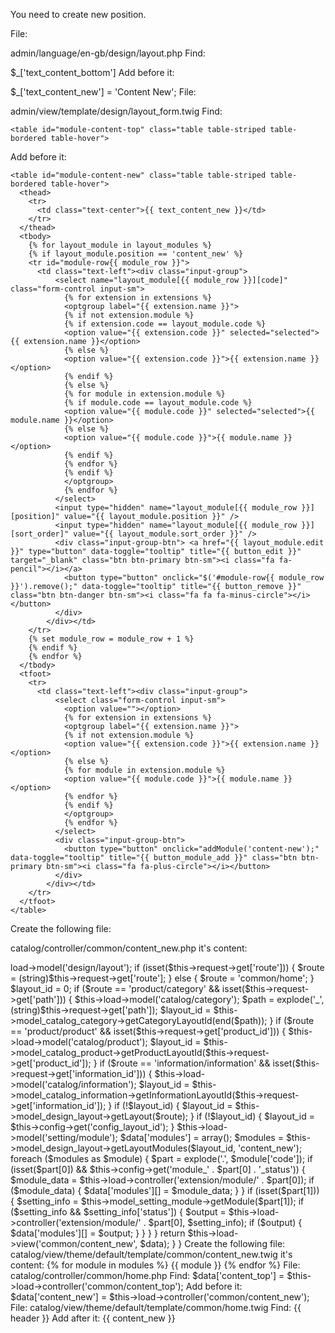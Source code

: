 You need to create new position.

File:

admin/language/en-gb/design/layout.php
Find:

$_['text_content_bottom']
Add before it:

$_['text_content_new']    = 'Content New';
File:

admin/view/template/design/layout_form.twig
Find:
```
<table id="module-content-top" class="table table-striped table-bordered table-hover">

```
Add before it:

```
<table id="module-content-new" class="table table-striped table-bordered table-hover">
  <thead>
    <tr>
      <td class="text-center">{{ text_content_new }}</td>
    </tr>
  </thead>
  <tbody>
    {% for layout_module in layout_modules %}
    {% if layout_module.position == 'content_new' %}
    <tr id="module-row{{ module_row }}">
      <td class="text-left"><div class="input-group">
          <select name="layout_module[{{ module_row }}][code]" class="form-control input-sm">
            {% for extension in extensions %}
            <optgroup label="{{ extension.name }}">
            {% if not extension.module %}
            {% if extension.code == layout_module.code %}
            <option value="{{ extension.code }}" selected="selected">{{ extension.name }}</option>
            {% else %}
            <option value="{{ extension.code }}">{{ extension.name }}</option>
            {% endif %}
            {% else %}
            {% for module in extension.module %}
            {% if module.code == layout_module.code %}
            <option value="{{ module.code }}" selected="selected">{{ module.name }}</option>
            {% else %}
            <option value="{{ module.code }}">{{ module.name }}</option>
            {% endif %}
            {% endfor %}
            {% endif %}
            </optgroup>
            {% endfor %}
          </select>
          <input type="hidden" name="layout_module[{{ module_row }}][position]" value="{{ layout_module.position }}" />
          <input type="hidden" name="layout_module[{{ module_row }}][sort_order]" value="{{ layout_module.sort_order }}" />
          <div class="input-group-btn"> <a href="{{ layout_module.edit }}" type="button" data-toggle="tooltip" title="{{ button_edit }}" target="_blank" class="btn btn-primary btn-sm"><i class="fa fa-pencil"></i></a>
            <button type="button" onclick="$('#module-row{{ module_row }}').remove();" data-toggle="tooltip" title="{{ button_remove }}" class="btn btn-danger btn-sm"><i class="fa fa fa-minus-circle"></i></button>
          </div>
        </div></td>
    </tr>
    {% set module_row = module_row + 1 %}
    {% endif %}
    {% endfor %}
  </tbody>
  <tfoot>
    <tr>
      <td class="text-left"><div class="input-group">
          <select class="form-control input-sm">
            <option value=""></option>
            {% for extension in extensions %}
            <optgroup label="{{ extension.name }}">
            {% if not extension.module %}
            <option value="{{ extension.code }}">{{ extension.name }}</option>
            {% else %}
            {% for module in extension.module %}
            <option value="{{ module.code }}">{{ module.name }}</option>
            {% endfor %}
            {% endif %}
            </optgroup>
            {% endfor %}
          </select>
          <div class="input-group-btn">
            <button type="button" onclick="addModule('content-new');" data-toggle="tooltip" title="{{ button_module_add }}" class="btn btn-primary btn-sm"><i class="fa fa-plus-circle"></i></button>
          </div>
        </div></td>
    </tr>
  </tfoot>
</table>
```
Create the following file:

catalog/controller/common/content_new.php
it's content:

<?php
class ControllerCommonContentNew extends Controller {
    public function index() {
        $this->load->model('design/layout');
        if (isset($this->request->get['route'])) {
            $route = (string)$this->request->get['route'];
        } else {
            $route = 'common/home';
        }
        $layout_id = 0;
        if ($route == 'product/category' && isset($this->request->get['path'])) {
            $this->load->model('catalog/category');
            $path = explode('_', (string)$this->request->get['path']);
            $layout_id = $this->model_catalog_category->getCategoryLayoutId(end($path));
        }
        if ($route == 'product/product' && isset($this->request->get['product_id'])) {
            $this->load->model('catalog/product');
            $layout_id = $this->model_catalog_product->getProductLayoutId($this->request->get['product_id']);
        }
        if ($route == 'information/information' && isset($this->request->get['information_id'])) {
            $this->load->model('catalog/information');
            $layout_id = $this->model_catalog_information->getInformationLayoutId($this->request->get['information_id']);
        }
        if (!$layout_id) {
            $layout_id = $this->model_design_layout->getLayout($route);
        }
        if (!$layout_id) {
            $layout_id = $this->config->get('config_layout_id');
        }
        $this->load->model('setting/module');
        $data['modules'] = array();
        $modules = $this->model_design_layout->getLayoutModules($layout_id, 'content_new');
        foreach ($modules as $module) {
            $part = explode('.', $module['code']);
            if (isset($part[0]) && $this->config->get('module_' . $part[0] . '_status')) {
                $module_data = $this->load->controller('extension/module/' . $part[0]);
                if ($module_data) {
                    $data['modules'][] = $module_data;
                }
            }
            if (isset($part[1])) {
                $setting_info = $this->model_setting_module->getModule($part[1]);
                if ($setting_info && $setting_info['status']) {
                    $output = $this->load->controller('extension/module/' . $part[0], $setting_info);
                    if ($output) {
                        $data['modules'][] = $output;
                    }
                }
            }
        }
        return $this->load->view('common/content_new', $data);
    }
}
Create the following file:

catalog/view/theme/default/template/common/content_new.twig
it's content:

{% for module in modules %}
{{ module }}
{% endfor %}
File:

catalog/controller/common/home.php
Find:

$data['content_top'] = $this->load->controller('common/content_top');
Add before it:

$data['content_new'] = $this->load->controller('common/content_new');
File:

catalog/view/theme/default/template/common/home.twig
Find:

{{ header }}
Add after it:

{{ content_new }}